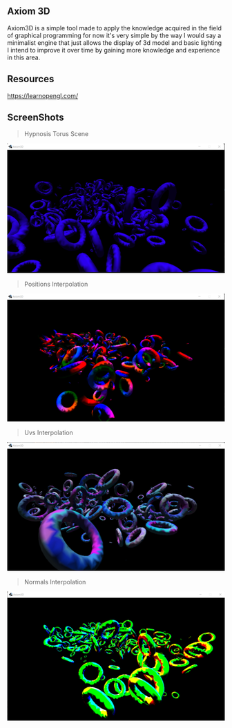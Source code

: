 ## Axiom 3D
Axiom3D is a simple tool made to apply the knowledge acquired in the field of graphical programming
for now it's very simple by the way I would say a minimalist engine that just allows the display of 3d model and basic lighting I intend to improve it over time by gaining more knowledge and experience in this area.

## Resources 

https://learnopengl.com/


## ScreenShots

> Hypnosis Torus Scene

![img.png](img.png)

> Positions Interpolation 

![img_1.png](img_1.png)

> Uvs Interpolation

![img_2.png](img_2.png)

> Normals Interpolation

![img_3.png](img_3.png)
